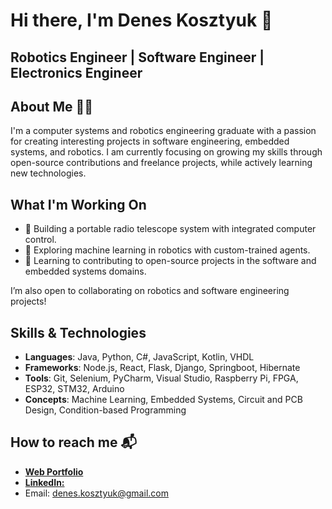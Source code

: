 # Hi there, I'm Denes Kosztyuk 👋

## Robotics Engineer | Software Engineer | Electronics Engineer

## About Me 👨‍🦰
I'm a computer systems and robotics engineering graduate with a passion for creating interesting projects in software engineering, embedded systems, and robotics.
I am currently focusing on growing my skills through open-source contributions and freelance projects, while actively learning new technologies.

## What I'm Working On
- 📡 Building a portable radio telescope system with integrated computer control.
- 🤖 Exploring machine learning in robotics with custom-trained agents.
- 🔧 Learning to contributing to open-source projects in the software and embedded systems domains.

I’m also open to collaborating on robotics and software engineering projects!

## Skills & Technologies
- **Languages**: Java, Python, C#, JavaScript, Kotlin, VHDL
- **Frameworks**: Node.js, React, Flask, Django, Springboot, Hibernate
- **Tools**: Git, Selenium, PyCharm, Visual Studio, Raspberry Pi, FPGA, ESP32, STM32, Arduino
- **Concepts**: Machine Learning, Embedded Systems, Circuit and PCB Design, Condition-based Programming

## How to reach me 📬
- [**Web Portfolio**](www.denesk.co.uk)
- [**LinkedIn:**](https://www.linkedin.com/in/denes-kosztyuk-766889198/)
- Email: denes.kosztyuk@gmail.com



<!--
**deneskosztyuk/deneskosztyuk** is a ✨ _special_ ✨ repository because its `README.md` (this file) appears on your GitHub profile.

Here are some ideas to get you started:

- 🔭 I’m currently working on ...
- 🌱 I’m currently learning ...
- 👯 I’m looking to collaborate on ...
- 🤔 I’m looking for help with ...
- 💬 Ask me about ...
- 📫 How to reach me: ...
- 😄 Pronouns: ...
- ⚡ Fun fact: ...
-->

